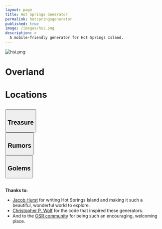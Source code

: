 ```yaml
---
layout: page
title: Hot Springs Generator
permalink: hotspringsgenerator
published: true
image: /images/hsi.png
description: >
  A mobile-friendly generator for Hot Springs Island.
---
```


![hsi.png]({{site.url}}/images/hsi.png)


<div class="row" style="justify-content: space-around !important;margin-bottom:30px;">
  <div class="col-md-5 col noPadding">
  <a class="btn btn-black" onclick="showCard('overlandCard')">
  <h1 class="tightSpacing">Overland</h1></a></div>

  <div class="col-md-5 col noPadding">
  <a class="btn btn-black" onclick="showCard('locationCard')">
  <h1 class="tightSpacing">Locations</h1></a></div>
</div>

<div class="container generatorCard" id="overlandCard" style="margin-bottom: 30px;display:none;">
<div class="row">
  <div class="col-md-3 col noPadding"><button class="btn btn-black" onclick="Overland('Light')">Light</button></div>
  <div class="col-md-3 col noPadding"><button class="btn btn-black" onclick="Overland('Heavy')">Heavy</button></div>
  <div class="col-md-3 col noPadding"><button class="btn btn-black" onclick="Overland('Mountainous')">Mountainous</button></div>
  <div class="col-md-3 col noPadding"><button class="btn btn-black" onclick="Overland('Volcano')">Volcano</button></div>
  <div class="col noPadding"><button class="btn btn-black" onclick="Overland('Volcanic')">Volcanic</button></div>
  <div class="col noPadding"><button class="btn btn-black" onclick="Overland('Ruins')">Ruins</button></div>
  <div class="col noPadding"><button class="btn btn-black" onclick="Overland('Village')">Village</button></div>
  </div>
  <div id="overland" class="HSItabcontent">
  </div>
</div>

<div class="container generatorCard" id="locationCard" style="margin-bottom: 30px;display:none;">
  <div class="row">
    <div class="col noPadding"><button class="btn btn-black" onclick="Locations('Ashfire Mine')">Ashfire Mine</button></div>
    <div class="col noPadding"><button class="btn btn-black" onclick="Locations('Boar’s Head Encampment')">Boar’s Head</button></div>
    <div class="col noPadding"><button class="btn btn-black" onclick="Locations('Crystal SeaCave')">Crystal SeaCave</button></div>
    <div class="col noPadding"><button class="btn btn-black" onclick="Locations('Crystalflow')">Crystalflow</button></div>
    <div class="col-md-4 col noPadding"><button class="btn btn-black" onclick="Locations('Dire Boar Den')">Dire Boar Den</button></div>
    <div class="col-md-4 col noPadding"><button class="btn btn-black" onclick="Locations('Glavrok Village')">Glavrok Village</button></div>    
    <div class="col-md-4 col noPadding"><button class="btn btn-black" onclick="HotSpringsCity()">Hot Springs City</button></div>
    <div class="col-md-4 col noPadding"><button class="btn btn-black" onclick="Locations('Lapis Observatory')">Lapis Observatory</button></div>
    <div class="col-md-4 col noPadding"><button class="btn btn-black" onclick="Locations('New Moon Party')">New Moon Party</button></div>
    <div class="col-md-4 col noPadding"><button class="btn btn-black" onclick="Locations('Shattered Aquifer')">Shattered Aquifer</button></div>
    <div class="col-md-4 col noPadding"><button class="btn btn-black" onclick="Locations('Slave Quarters')">Slave Quarters</button></div>
    <div class="col-md-4 col noPadding"><button class="btn btn-black" onclick="Locations('Svarku’s Lair')">Svarku’s Lair</button></div>
    <div class="col-md-4 col noPadding"><button class="btn btn-black" onclick="Locations('Temple of Tranquility')">Temple of Tranquility</button></div>
  </div>
  <div class="HSItabcontent" id="locationData">
  </div>
</div>

<div class="row" style="justify-content: space-around !important;margin-bottom: 30px;">
  <div class="col-md-3 col noPadding"><button class="btn btn-black" onclick="treasure()"><h2 class="tightSpacing">Treasure</h2></button></div>
  <div class="col-md-3 col noPadding"><button class="btn btn-black" onclick="rumors()"><h2 class="tightSpacing">Rumors</h2></button></div>
  <div class="col-md-3 col noPadding"><button class="btn btn-black" onclick="golems()"><h2 class="tightSpacing">Golems</h2></button></div>
</div>

<div class="container generatorCard" id="extraCard" style="margin-bottom: 30px;display:none;">
  <div class="HSItabcontent" id="extraData">
  </div>
</div>

**Thanks to:**

 - [Jacob Hurst](https://twitter.com/vyderac) for writing Hot Springs Island and making it such a beautiful, wonderful world to explore.
 - [Christopher P. Wolf](http://chrispwolf.com/) for the code that inspired these generators.
 - And to the [OSR community](https://discord.gg/kJjMvC) for being such an encouraging, welcoming place.

<script async src="/_pages/hsi.js" charset="utf-8"></script>